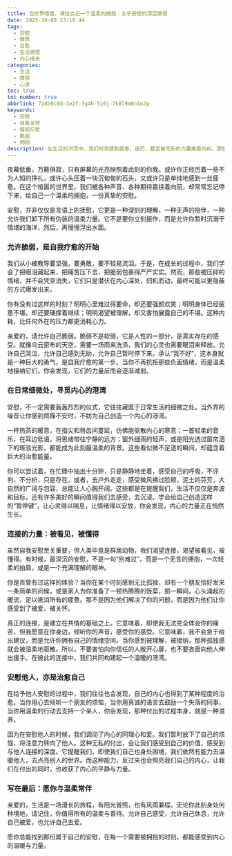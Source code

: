 ```yaml
---
title: 当世界喧嚣，请给自己一个温柔的拥抱：关于安慰的深层感悟
date: 2025-10-08 23:19:44
tags:
  - 安慰
  - 情感
  - 治愈
  - 生活感悟
  - 内心成长
categories:
  - 生活
  - 情感
  - 心灵
toc: true
toc_number: true
abbrlink: 7a8b9c0d-1e2f-3g4h-5i6j-7k8l9m0n1o2p
keywords:
  - 安慰
  - 自我关怀
  - 情感疗愈
  - 脆弱
  - 拥抱
description: 在生活的洪流中，我们时常感到疲惫、迷茫，甚至被无形的力量推着向前。那些不为人知的脆弱，那些深夜里独自承受的重量，都需要一份温柔的慰藉。这篇文章，不讲故事，只愿用最真挚的文字，触碰你内心深处最柔软的地方，告诉你：你值得被爱，值得被理解，更值得给自己一份无条件的安慰。
---
```


夜幕低垂，万籁俱寂，只有屏幕的光亮映照着此刻的你我。或许你正经历着一些不为人知的挣扎，或许心头压着一块沉甸甸的石头，又或许只是单纯地感到一丝疲惫。在这个喧嚣的世界里，我们被各种声音、各种期待裹挟着向前，却常常忘记停下来，给自己一个温柔的拥抱，一份真挚的安慰。

安慰，并非仅仅是言语上的抚慰，它更是一种深刻的理解，一种无声的陪伴，一种允许我们卸下所有伪装的温柔力量。它不是要你立刻振作，而是允许你暂时沉溺于情绪的海洋，然后，再慢慢浮出水面。

### 允许脆弱，是自我疗愈的开始

我们从小被教导要坚强，要勇敢，要不轻易流泪。于是，在成长的过程中，我们学会了把眼泪藏起来，把痛苦压下去，把脆弱包裹得严严实实。然而，那些被压抑的情绪，并不会凭空消失，它们只是潜伏在内心深处，伺机而动，最终可能以更隐蔽的方式爆发出来。

你有没有过这样的时刻？明明心里难过得要命，却还要强颜欢笑；明明身体已经疲惫不堪，却还要硬撑着继续；明明渴望被理解，却又害怕展露自己的不堪。这种内耗，比任何外在的压力都更消耗心力。

亲爱的，请允许自己脆弱。脆弱不是软弱，它是人性的一部分，是真实存在的感受。就像乌云密布的天空，需要一场雨来洗涤，我们的心灵也需要眼泪来释放。允许自己哭泣，允许自己感到无助，允许自己暂时停下来，承认“我不好”，这本身就是一种巨大的勇气，是自我疗愈的第一步。当你不再抗拒那些负面情绪，而是温柔地接纳它们，你会发现，它们的力量反而会逐渐减弱。

### 在日常细微处，寻觅内心的港湾

安慰，不一定需要轰轰烈烈的仪式，它往往藏匿于日常生活的细微之处。当外界的噪音让你感到烦躁不安时，不妨为自己创造一个内心的港湾。

一杯热茶的暖意，在指尖和唇齿间蔓延，仿佛能驱散内心的寒意；一首轻柔的音乐，在耳边低语，将思绪带往宁静的远方；窗外细雨的轻声，或是阳光透过窗帘洒下的斑驳光影，都能成为此刻最温柔的背景。这些看似微不足道的瞬间，却蕴含着巨大的治愈能量。

你可以尝试着，在忙碌中抽出十分钟，只是静静地坐着，感受自己的呼吸，不评判，不分析，只是存在。或者，去户外走走，感受微风拂过脸颊，泥土的芬芳，大自然的广阔与包容，总能让人心胸开阔。这些都是在提醒我们，生活不仅仅是奔波和目标，还有许多美好的瞬间值得我们去感受，去沉浸。学会给自己创造这样的“暂停键”，让心灵得以喘息，让情绪得以安放，你会发现，内心的力量正在悄然生长。

### 连接的力量：被看见，被懂得

虽然自我安慰至关重要，但人类毕竟是群居动物，我们渴望连接，渴望被看见，被懂得。有时候，最深沉的安慰，不是一句“别难过”，而是一个无言的拥抱，一次轻柔的拍肩，或是一个充满理解的眼神。

你是否曾有过这样的体验？当你在某个时刻感到无比孤独，却有一个朋友恰好发来一条简单的问候，或是家人为你准备了一顿热腾腾的饭菜，那一瞬间，心头涌起的暖流，足以抵消所有的疲惫。那不是因为他们解决了你的问题，而是因为他们让你感受到了被爱、被关怀。

真正的连接，是建立在共情的基础之上。它意味着，即使我无法完全体会你的痛苦，但我愿意在你身边，倾听你的声音，感受你的感受。它意味着，我不会急于给出建议，而是允许你拥有自己的情绪空间。当你感到被理解，被接纳，那种孤独感就会被温柔地驱散。所以，不要害怕向你信任的人敞开心扉，也不要吝啬向他人伸出援手。在彼此的连接中，我们共同构建起一个温暖的港湾。

### 安慰他人，亦是治愈自己

在给予他人安慰的过程中，我们往往也会发现，自己的内心也得到了某种程度的治愈。当你用心去倾听一个朋友的烦恼，当你用真诚的语言去鼓励一个失落的同事，当你用温柔的行动去支持一个亲人，你会发现，那种付出的过程本身，就是一种滋养。

因为在安慰他人的时候，我们调动了内心的同理心和爱。我们暂时放下了自己的烦恼，将注意力转向了他人。这种无私的付出，会让我们感受到自己的价值，感受到与他人连接的深度。它提醒我们，即使我们自己也身处困境，我们依然有能力去温暖他人，去点亮别人的世界。而这种能力，反过来也会照亮我们自己的内心，让我们在付出的同时，也收获了内心的平静与力量。

### 写在最后：愿你与温柔常伴

亲爱的，生活是一场漫长的旅程，有阳光普照，也有风雨兼程。无论你此刻身处何种境地，请记住，你值得所有的温柔与善待。允许自己感受，允许自己休息，允许自己被爱，也允许自己去爱。

愿你总能找到那份属于自己的安慰，在每一个需要被拥抱的时刻，都能感受到内心的温暖与力量。